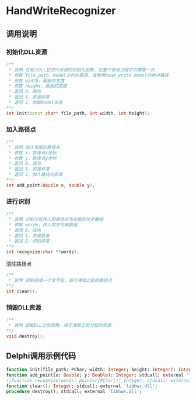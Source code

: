 # HandWriteRecognizer

## 调用说明

### 初始化DLL资源

```c++
/**
 * 说明 在载入DLL后进行资源的初始化函数，在整个使用过程中只需要一次
 * 参数 file_path，model文件的路径，请使用hand_write.model的绝对路径
 * 参数 width，画板的宽度
 * 参数 height，画板的高度
 * 返回 0，成功
 * 返回 1，资源异常
 * 返回 2，加载model失败
**/
int init(const char* file_path, int width, int height);
```

### 加入路径点

```c++
/**
 * 说明 加入笔画的路径点
 * 参数 x，路径点x坐标
 * 参数 y，路径点y坐标
 * 返回 0，成功
 * 返回 1，资源异常
 * 返回 2，加入路径点异常
**/
int add_point(double x, double y);
```

### 进行识别

```c++
/**
 * 说明 识别之前传入的路径点为可能的文字数组
 * 参数 words，传入的字符串数组
 * 返回 0，成功
 * 返回 1，资源异常
 * 返回 2，识别异常
**/
int recognize(char **words);
```

清除路径点

```c++
/**
 * 说明 识别完成一个文字后，进行清除之前的路径点
**/
int clear();
```

### 销毁DLL资源

```c++
/**
 * 说明 卸载DLL之前调用，用于清除之前分配的资源
**/
void destroy();
```

## Delphi调用示例代码

```pascal
function init(file_path: PChar; width: Integer; height: Integer): Integer; stdcall; external 'libhwr.dll';
function add_point(x: Double; y: Double): Integer; stdcall; external 'libhwr.dll';
//function recognize(words: pointer{PChar}): Integer; stdcall; external 'libhwr.dll';
function clear(): Integer; stdcall; external 'libhwr.dll';
procedure destroy(); stdcall; external 'libhwr.dll';
```


